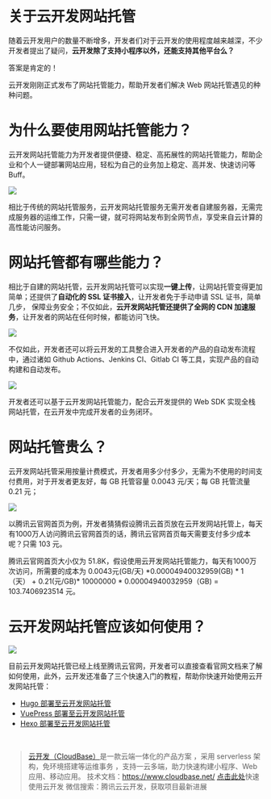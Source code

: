 # 关于云开发网站托管
随着云开发用户的数量不断增多，开发者们对于云开发的使用程度越来越深，不少开发者提出了疑问，**云开发除了支持小程序以外，还能支持其他平台么？**

答案是肯定的！

云开发刚刚正式发布了网站托管能力，帮助开发者们解决 Web 网站托管遇见的种种问题。

# 为什么要使用网站托管能力？

云开发网站托管能力为开发者提供便捷、稳定、高拓展性的网站托管能力，帮助企业和个人一键部署网站应用，轻松为自己的业务加上稳定、高并发、快速访问等 Buff。

![](https://ask.qcloudimg.com/developer-images/article/4744530/dzcrs3p730.png)

相比于传统的网站托管服务，云开发网站托管服务无需开发者自建服务器，无需完成服务器的运维工作，只需一键，就可将网站发布到全网节点，享受来自云计算的高性能访问服务。

# 网站托管都有哪些能力？

相比于自建的网站托管，云开发网站托管可以实现**一键上传**，让网站托管变得更加简单；还提供了**自动化的 SSL 证书接入**，让开发者免于手动申请 SSL 证书，简单几步， 保障业务安全；不仅如此，**云开发网站托管还提供了全网的 CDN 加速服务**，让开发者的网站在任何时候，都能访问飞快。

![](https://ask.qcloudimg.com/developer-images/article/4744530/o65qnb115l.png)

不仅如此，开发者还可以将云开发的工具整合进入开发者的产品的自动发布流程中，通过诸如 Github Actions、Jenkins CI、Gitlab CI 等工具，实现产品的自动构建和自动发布。

![](https://ask.qcloudimg.com/developer-images/article/4744530/dmbfl7t4ec.png)

开发者还可以基于云开发网站托管能力，配合云开发提供的 Web SDK 实现全栈网站托管，在云开发中完成开发者的业务闭环。

# 网站托管贵么？

云开发网站托管采用按量计费模式，开发者用多少付多少，无需为不使用的时间支付费用，对于开发者更友好，每 GB 托管容量 0.0043 元/天；每 GB 托管流量 0.21 元；

![](https://ask.qcloudimg.com/developer-images/article/4744530/rpy0wv9f3i.png)

以腾讯云官网首页为例，开发者猜猜假设腾讯云首页放在云开发网站托管上，每天有1000万人访问腾讯云官网首页的话，腾讯云官网首页每天需要支付多少成本呢？只需 103 元。

腾讯云官网首页大小仅为 51.8K，假设使用云开发网站托管能力，每天有1000万次访问，所需要的成本为 0.0043元(GB/天) \*0.00004940032959(GB) \* 1（天） + 0.21(元/GB)\* 10000000 \* 0.00004940032959（GB) = 103.7406923514 元。

# 云开发网站托管应该如何使用？

![](https://ask.qcloudimg.com/developer-images/article/4744530/fx3zgfpo4m.png)

目前云开发网站托管已经上线至腾讯云官网，开发者可以直接查看官网文档来了解如何使用，此外，云开发还准备了三个快速入门的教程，帮助你快速开始使用云开发网站托管：

- [Hugo 部署至云开发网站托管](https://cloud.tencent.com/developer/article/1611245)
- [VuePress 部署至云开发网站托管](https://cloud.tencent.com/developer/article/1611256)
- [Hexo 部署至云开发网站托管](https://cloud.tencent.com/developer/article/1607194)

​

> [云开发（CloudBase）](https://cloudbase.net/)是一款云端一体化的产品方案 ，采用 serverless 架构，免环境搭建等运维事务 ，支持一云多端，助力快速构建小程序、Web应用、移动应用。
> 技术文档：https://www.cloudbase.net/
> [点击此处](https://console.cloud.tencent.com/tcb?from=12304)快速使用云开发
> 微信搜索：腾讯云云开发，获取项目最新进展